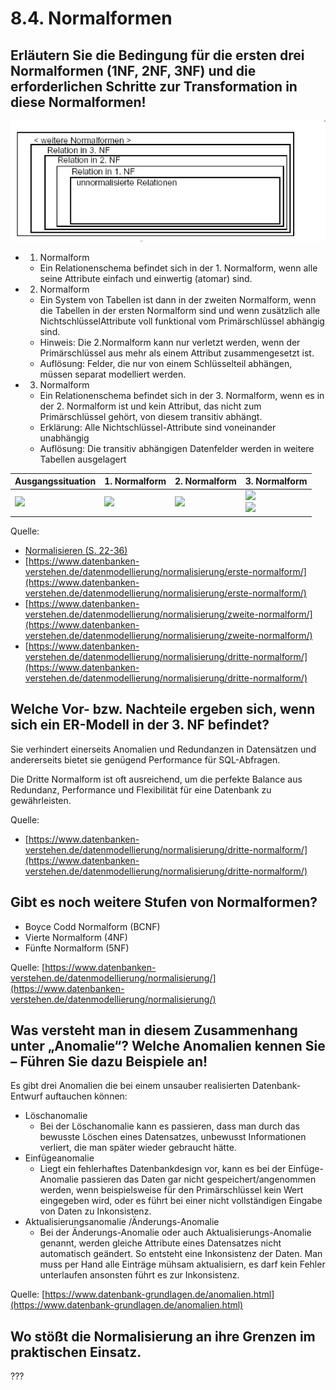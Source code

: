# 8.4. Normalformen

## Erläutern Sie die Bedingung für die ersten drei Normalformen (1NF, 2NF, 3NF) und die erforderlichen Schritte zur Transformation in diese Normalformen!

![](./Normalformen_Uebersicht.png)

* 1. Normalform
    * Ein Relationenschema befindet sich in der 1. Normalform, wenn alle seine Attribute einfach und einwertig (atomar) sind.
* 2. Normalform
    * Ein System von Tabellen ist dann in der zweiten Normalform, wenn die Tabellen in der ersten Normalform sind und wenn zusätzlich alle NichtschlüsselAttribute voll funktional vom Primärschlüssel abhängig sind.
    * Hinweis: Die 2.Normalform kann nur verletzt werden, wenn der Primärschlüssel aus mehr als einem Attribut zusammengesetzt ist.
    * Auflösung: Felder, die nur von einem Schlüsselteil abhängen, müssen separat modelliert werden.
* 3. Normalform
    * Ein Relationenschema befindet sich in der 3. Normalform, wenn es in der 2. Normalform ist und kein Attribut, das nicht zum Primärschlüssel gehört, von diesem transitiv abhängt.
    * Erklärung: Alle Nichtschlüssel-Attribute sind voneinander unabhängig
    * Auflösung: Die transitiv abhängigen Datenfelder werden in weitere Tabellen ausgelagert

| Ausgangssituation | 1. Normalform | 2. Normalform | 3. Normalform |
|---|---|---|---|
| ![](https://www.datenbanken-verstehen.de/dbv/uploads/nullte_normalform_beispiel.jpg) | ![](https://www.datenbanken-verstehen.de/dbv/uploads/erste_normalform_beispiel-640x38.jpg) | ![](https://www.datenbanken-verstehen.de/dbv/uploads/zweite_normalform_beispiel.jpg) | ![](https://www.datenbanken-verstehen.de/dbv/uploads/dritte_normalform_kundenbeispiel.jpg) <br> ![](https://www.datenbanken-verstehen.de/dbv/uploads/dritte_normalform_beispiel.jpg) |

Quelle:
* [Normalisieren (S. 22-36)](../archiv/insy-game/jahrgang4/Normalisieren.pdf)
* [https://www.datenbanken-verstehen.de/datenmodellierung/normalisierung/erste-normalform/](https://www.datenbanken-verstehen.de/datenmodellierung/normalisierung/erste-normalform/)
* [https://www.datenbanken-verstehen.de/datenmodellierung/normalisierung/zweite-normalform/](https://www.datenbanken-verstehen.de/datenmodellierung/normalisierung/zweite-normalform/)
* [https://www.datenbanken-verstehen.de/datenmodellierung/normalisierung/dritte-normalform/](https://www.datenbanken-verstehen.de/datenmodellierung/normalisierung/dritte-normalform/)

## Welche Vor- bzw. Nachteile ergeben sich, wenn sich ein ER-Modell in der 3. NF befindet?

Sie verhindert einerseits Anomalien und Redundanzen in Datensätzen und andererseits bietet sie genügend Performance für SQL-Abfragen.

Die Dritte Normalform ist oft ausreichend, um die perfekte Balance aus Redundanz, Performance und Flexibilität für eine Datenbank zu gewährleisten.

Quelle:
* [https://www.datenbanken-verstehen.de/datenmodellierung/normalisierung/dritte-normalform/](https://www.datenbanken-verstehen.de/datenmodellierung/normalisierung/dritte-normalform/)

## Gibt es noch weitere Stufen von Normalformen?

* Boyce Codd Normalform (BCNF)
* Vierte Normalform (4NF)
* Fünfte Normalform (5NF)

Quelle: [https://www.datenbanken-verstehen.de/datenmodellierung/normalisierung/](https://www.datenbanken-verstehen.de/datenmodellierung/normalisierung/)

## Was versteht man in diesem Zusammenhang unter „Anomalie“? Welche Anomalien kennen Sie – Führen Sie dazu Beispiele an!

Es gibt drei Anomalien die bei einem unsauber realisierten Datenbank-Entwurf auftauchen können:
* Löschanomalie
    * Bei der Löschanomalie kann es passieren, dass man durch das bewusste Löschen eines Datensatzes, unbewusst Informationen verliert, die man später wieder gebraucht hätte.
* Einfügeanomalie
    * Liegt ein fehlerhaftes Datenbankdesign vor, kann es bei der Einfüge-Anomalie passieren das Daten gar nicht gespeichert/angenommen werden, wenn beispielsweise für den Primärschlüssel kein Wert eingegeben wird, oder es führt bei einer nicht vollständigen Eingabe von Daten zu Inkonsistenz.
* Aktualisierungsanomalie /Änderungs-Anomalie
    * Bei der Änderungs-Anomalie oder auch Aktualisierungs-Anomalie genannt, werden gleiche Attribute eines Datensatzes nicht automatisch geändert. So entsteht eine Inkonsistenz der Daten. Man muss per Hand alle Einträge mühsam aktualisiern, es darf kein Fehler unterlaufen ansonsten führt es zur Inkonsistenz.

Quelle: [https://www.datenbank-grundlagen.de/anomalien.html](https://www.datenbank-grundlagen.de/anomalien.html)

## Wo stößt die Normalisierung an ihre Grenzen im praktischen Einsatz.

???